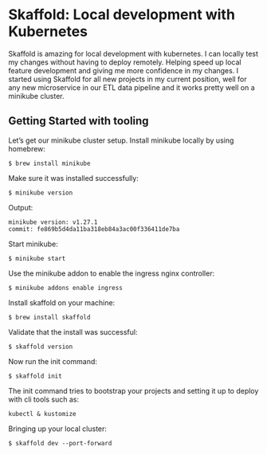 # Skaffold: Local development with Kubernetes

Skaffold is amazing for local development with kubernetes. I can locally test my changes without having to deploy remotely. Helping speed up local feature development and giving me more confidence in my changes.
I started using Skaffold for all new projects in my current position, well for any new microservice in our ETL data pipeline and it works pretty well on a minikube cluster.

## Getting Started with tooling
Let’s get our minikube cluster setup. Install minikube locally by using homebrew:

```$ brew install minikube```

Make sure it was installed successfully:

```$ minikube version```

Output:
```
minikube version: v1.27.1
commit: fe869b5d4da11ba318eb84a3ac00f336411de7ba
```
Start minikube:
```
$ minikube start
```
Use the minikube addon to enable the ingress nginx controller:
```
$ minikube addons enable ingress
```
Install skaffold on your machine:
```
$ brew install skaffold
```
Validate that the install was successful:
```
$ skaffold version
```
Now run the init command:
```
$ skaffold init 
```
The init command tries to bootstrap your projects and setting it up to deploy with cli tools such as:
```
kubectl & kustomize
```
Bringing up your local cluster:
```
$ skaffold dev --port-forward
```

